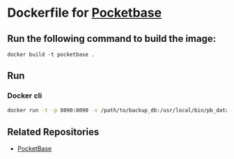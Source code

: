 # Dockerfile for [Pocketbase](https://pocketbase.io/)

## Run the following command to build the image:

```
docker build -t pocketbase .
```

## Run

### Docker cli

```sh
docker run -t -p 8090:8090 -v /path/to/backup_db:/usr/local/bin/pb_data pocketbase
```

## Related Repositories

- [PocketBase](https://github.com/pocketbase/pocketbase)
